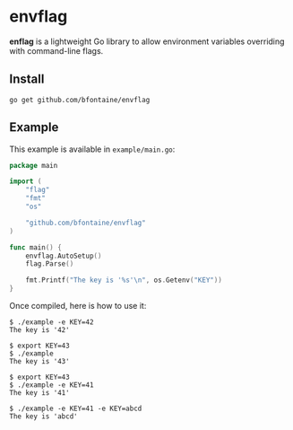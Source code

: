 # envflag

**enflag** is a lightweight Go library to allow environment variables
overriding with command-line flags.

## Install

    go get github.com/bfontaine/envflag

## Example

This example is available in `example/main.go`:

```go
package main

import (
    "flag"
    "fmt"
    "os"

    "github.com/bfontaine/envflag"
)

func main() {
    envflag.AutoSetup()
    flag.Parse()

    fmt.Printf("The key is '%s'\n", os.Getenv("KEY"))
}
```

Once compiled, here is how to use it:

```
$ ./example -e KEY=42
The key is '42'

$ export KEY=43
$ ./example
The key is '43'

$ export KEY=43
$ ./example -e KEY=41
The key is '41'

$ ./example -e KEY=41 -e KEY=abcd
The key is 'abcd'
```
